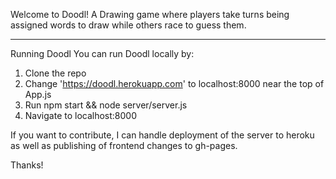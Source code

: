 Welcome to Doodl! A Drawing game where players take turns being assigned words to draw while others race to guess them.
<hr>

Running Doodl
You can run Doodl locally by:
1. Clone the repo
2. Change 'https://doodl.herokuapp.com' to localhost:8000 near the top of App.js
3. Run npm start && node server/server.js
4. Navigate to localhost:8000

If you want to contribute, I can handle deployment of the server to heroku as well as publishing of frontend changes to gh-pages.

Thanks!
